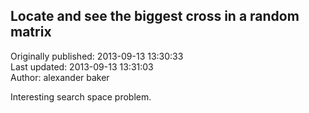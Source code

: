 ## Locate and see the biggest cross in a random matrix   
Originally published: 2013-09-13 13:30:33  
Last updated: 2013-09-13 13:31:03  
Author: alexander baker  
  
Interesting search space problem.